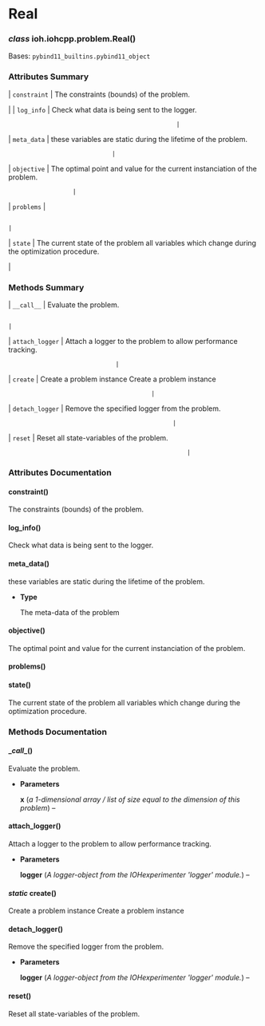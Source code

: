 # Real


### _class_ ioh.iohcpp.problem.Real()
Bases: `pybind11_builtins.pybind11_object`

### Attributes Summary

| `constraint`
 | The constraints (bounds) of the problem.

 |
| `log_info`
                                     | Check what data is being sent to the logger.

                                                   |
| `meta_data`
                                    | these variables are static during the lifetime of the problem.

                                 |
| `objective`
                                    | The optimal point and value for the current instanciation of the problem.

                      |
| `problems`
                                     | 

                                                                                               |
| `state`
                                        | The current state of the problem all variables which change during the optimization procedure.

 |
### Methods Summary

| `__call__`
                                     | Evaluate the problem.

                                                                          |
| `attach_logger`
                                | Attach a logger to the problem to allow performance tracking.

                                  |
| `create`
                                       | Create a problem instance Create a problem instance

                                            |
| `detach_logger`
                                | Remove the specified logger from the problem.

                                                  |
| `reset`
                                        | Reset all state-variables of the problem.

                                                      |
### Attributes Documentation


#### constraint()
The constraints (bounds) of the problem.


#### log_info()
Check what data is being sent to the logger.


#### meta_data()
these variables are static during the lifetime of the problem.


* **Type**

    The meta-data of the problem



#### objective()
The optimal point and value for the current instanciation of the problem.


#### problems()

#### state()
The current state of the problem all variables which change during the optimization procedure.

### Methods Documentation


#### \__call__()
Evaluate the problem.


* **Parameters**

    **x** (*a 1-dimensional array / list of size equal to the dimension of this problem*) – 



#### attach_logger()
Attach a logger to the problem to allow performance tracking.


* **Parameters**

    **logger** (*A logger-object from the IOHexperimenter 'logger' module.*) – 



#### _static_ create()
Create a problem instance
Create a problem instance


#### detach_logger()
Remove the specified logger from the problem.


* **Parameters**

    **logger** (*A logger-object from the IOHexperimenter 'logger' module.*) – 



#### reset()
Reset all state-variables of the problem.
